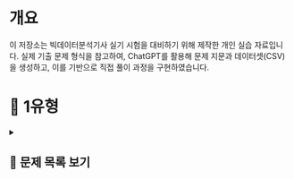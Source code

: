 # 개요
이 저장소는 빅데이터분석기사 실기 시험을 대비하기 위해 제작한 개인 실습 자료입니다.
실제 기출 문제 형식을 참고하여, ChatGPT를 활용해 문제 지문과 데이터셋(CSV)을 생성하고, 이를 기반으로 직접 풀이 과정을 구현하였습니다.


# 📝 1유형

<details>
<summary><h2>📌 문제 목록 보기</h2></summary>

<h3 style="font-weight:normal;">1.</h3>
<h3 style="font-weight:normal;">
각 연도별로 사망률이 가장 높은 질병명을 구하고,<br>
해당 질병들의 사망자수 평균을 소수점 첫번째 자리에서 반올림하여 구하시오.
</h3>
<p><i>(사망률 = 사망자수 / 환자수)</i></p>

<details>
<summary>코드</summary>

df['사망률'] = df['사망자수'] / df['환자수']
<br>
target = df.groupby('연도')['사망률'].idxmax().values
<br>
answer = round(df[df.index.isin(target)]['사망자수'].mean())
<br>
answer

</details>


<br><br><br><br>


<h3 style="font-weight:normal;">2.</h3>
<h3 style="font-weight:normal;">
도시 거주자 중 60세 이상 남성의 평균 의료비를 구하시오.
</h3>

<details>
<summary>코드</summary>
target = df[(df['거주지'] == '도시') & (df['성별'] == '남성') & (df['연령'] >= 60)]
<br>
answer = target['의료비'].mean()
<br>
answer
</details>


<br><br><br><br>


<h3 style="font-weight:normal;">3.</h3>
<h3 style="font-weight:normal;">
각 연도별로 매출 상위 2개 제품의 매출 합계를 구하시오.
</h3>

<details>
<summary>코드</summary>
</details>


<br><br><br><br>


<h3 style="font-weight:normal;">4.</h3>
<h3 style="font-weight:normal;">
누적 재고량이 처음으로 5000을 초과한 월을 구하시오.
</h3>

<details>
<summary>코드</summary>
</details>


<br><br><br><br>


<h3 style="font-weight:normal;">5.</h3>
<h3 style="font-weight:normal;">
부서별로 연도별 급여 인상률의 평균을 계산한 후,<br>
인상률의 편차(표준편차)가 가장 작은 부서를 구하시오.<br>
(즉, 가장 일관되게 인상률이 높은 부서를 찾는 문제)
</h3>
<p><i>- 인상률 = (이번 해 연봉 - 전년도 연봉) / 전년도 연봉<br>
- 첫 해(2018년)는 인상률 계산에서 제외</i></p>

<details>
<summary>코드</summary>
</details>


<br><br><br><br>


<h3 style="font-weight:normal;">6-1.</h3>
<h3 style="font-weight:normal;">
도시 거주자 중 60세 이상 여성의 방문횟수 평균을<br>
소수 둘째 자리까지 반올림하여 나타내시오.
</h3>

<details>
<summary>코드</summary>
</details>


<br><br><br><br>


<h3 style="font-weight:normal;">6-2.</h3>
<h3 style="font-weight:normal;">
각 연도별 질병 사망률을 계산하고,<br>
그중 사망률이 가장 높은 질병 이름을 연도, 질병, 사망률 형태로 출력하시오.
</h3>
<p><i>(사망률 = 사망자 수 / 전체 환자 수)</i></p>

<details>
<summary>코드</summary>
</details>


<br><br><br><br>


<h3 style="font-weight:normal;">7.</h3>
<h3 style="font-weight:normal;">
각 연도별로, 반품률이 가장 높은 상품명을 구하시오.
</h3>
<p><i>(반품률 = 반품된 건수 / 전체 리뷰 건수)</i></p>

<details>
<summary>코드</summary>
</details>


<br><br><br><br>


<h3 style="font-weight:normal;">8.</h3>
<h3 style="font-weight:normal;">
각 과목별로, 최근 4년간(2020~2023) 평균 성적이<br>
가장 높은 학교 이름을 과목, 학교 형태로 출력하시오.
</h3>

<details>
<summary>코드</summary>
</details>


<br><br><br><br>


<h3 style="font-weight:normal;">9.</h3>
<h3 style="font-weight:normal;">
각 연도별로 가장 많이 소비된 에너지원(전기/가스/수도)을 구하고,<br>
그 에너지원별로 해당 연도에서 발생한 총 요금의 합계를 구하시오.
</h3>
<p><i>- "사용량" 데이터 기준으로 가장 많이 소비된 에너지원 선정<br>
- 선정된 에너지원에 대해 → 해당 연도 "요금" 총합 구함<br>
- 연도별로 결과는 1개씩 출력 (예시: 연도 / 에너지원 / 총 요금)</i></p>

<details>
<summary>코드</summary>
</details>


<br><br><br><br>


<h3 style="font-weight:normal;">10.</h3>
<h3 style="font-weight:normal;">
각 고객ID별로 다음 규칙을 적용하여 월별 총 구매금액을 계산하고,<br>
그 중 2023년 총 구매금액이 상위 10%에 해당하는 고객들과 고객 수를 출력하시오.
</h3>
<p><i>(구매금액 결측 시: 같은 고객, 같은 카테고리의 연도별 평균으로 채움.<br>
평균도 없으면 전체 카테고리 평균으로 채움)</i></p>

<details>
<summary>코드</summary>
</details>


<br><br><br><br>


<h3 style="font-weight:normal;">11-1.</h3>
<h3 style="font-weight:normal;">
연령대(20대, 30대, 40대, 50대, ...)를 구분하는 연령대 컬럼을 만들고,<br>
각 연령대별로 콜레스테롤 평균을 계산하시오.
</h3>
<p><i>(콜레스테롤 결측치는 같은 지역 내 연령대 평균으로 채움.<br>
평균도 없으면 전체 평균으로 채움)<br>
최종 출력: 연령대, 평균 콜레스테롤</i></p>

<details>
<summary>코드</summary>
</details>


<br><br><br><br>


<h3 style="font-weight:normal;">11-2.</h3>
<h3 style="font-weight:normal;">
혈압, 혈당, 콜레스테롤 컬럼에 대해 표준화(z-score)를 적용하여<br>
새로운 컬럼을 추가하시오.
</h3>
<p><i>(혈당 결측치는 전체 평균으로 대체)<br>
표준화된 컬럼명: 혈압_zscore, 혈당_zscore, 콜레스테롤_zscore<br>
이후 혈압_zscore > 1.5 인 데이터의 수 출력</i></p>

<details>
<summary>코드</summary>
</details>


<br><br><br><br>


<h3 style="font-weight:normal;">12-1.</h3>
<h3 style="font-weight:normal;">
각 카테고리별, 성별로 평균 주문금액을 계산하시오.
</h3>
<p><i>(주문금액 결측치는 같은 그룹 평균으로 채움.<br>
평균도 없으면 전체 평균)<br>
최종 출력: 카테고리, 성별, 평균 주문금액</i></p>

<details>
<summary>코드</summary>
</details>


<br><br><br><br>


<h3 style="font-weight:normal;">12-2.</h3>
<h3 style="font-weight:normal;">
구매수량에 대해 최소-최대 정규화(min-max scaling)를 적용하여<br>
구매수량_scaled 컬럼을 추가하시오.
</h3>
<p><i>이후 구매수량_scaled ≥ 0.9 를 만족하는 데이터 개수 출력</i></p>

<details>
<summary>코드</summary>
</details>


<br><br><br><br>


<h3 style="font-weight:normal;">13-1.</h3>
<h3 style="font-weight:normal;">
각 고객ID별로 불만제기 경험 여부를 나타내는 파생 컬럼을 생성하시오.<br>
(한 번이라도 1이면 "Y", 아니면 "N")
</h3>
<p><i>이후 2023년에 불만제기 경험이 "Y"인 고객 수 출력</i></p>

<details>
<summary>코드</summary>
</details>


<br><br><br><br>


<h3 style="font-weight:normal;">13-2.</h3>
<h3 style="font-weight:normal;">
연령대(10대, 20대, 30대, 40대, 50대, 60대 이상) 컬럼을 생성하고,<br>
각 연령대별 주문수량 평균과 주문금액 평균을 구하시오.
</h3>
<p><i>최종 출력: 연령대, 평균 주문수량, 평균 주문금액</i></p>

<details>
<summary>코드</summary>
</details>


<br><br><br><br>


<h3 style="font-weight:normal;">14-1.</h3>
<h3 style="font-weight:normal;">
업무만족도가 결측인 직원은 부서 평균으로,<br>
부서 평균도 결측이면 전체 평균으로 채운다.
</h3>
<p><i>근속연수가 결측인 직원은 제거 후,<br>
업무만족도 Q1 이하 & 성과등급 A인 직원 수 출력</i></p>

<details>
<summary>코드</summary>
</details>


<br><br><br><br>


<h3 style="font-weight:normal;">14-2.</h3>
<h3 style="font-weight:normal;">
근속연수 ≥ 10년이고, 교육참여횟수가 전체 평균 이상인 직원들에 대해<br>
부서별 평균 연봉을 구하시오.
</h3>
<p><i>평균 연봉이 세 번째로 높은 부서의 값(정수) 출력</i></p>

<details>
<summary>코드</summary>
</details>


<br><br><br><br>


<h3 style="font-weight:normal;">14-3.</h3>
<h3 style="font-weight:normal;">
각 부서별로 업무만족도 기준 상위 20% 직원들의 평균 근속연수를 계산하시오.
</h3>
<p><i>(업무만족도·근속연수 결측 직원 제외)<br>
이후 가장 평균 근속연수가 높은 부서명 출력</i></p>

<details>
<summary>코드</summary>
</details>


<br><br><br><br>


<h3 style="font-weight:normal;">15-1.</h3>
<h3 style="font-weight:normal;">
각 제품군별로 연도·분기 기준 평균 반품률을 구하시오.<br>
(반품률 = 반품수량 / 판매수량)
</h3>
<p><i>최종 출력: 제품군, 연도, 분기, 평균 반품률</i></p>

<details>
<summary>코드</summary>
</details>


<br><br><br><br>


<h3 style="font-weight:normal;">15-2.</h3>
<h3 style="font-weight:normal;">
각 연도별로 지역·제품군 기준 매출액 총합을 계산하고,<br>
가장 매출이 높은 조합을 출력하시오.
</h3>
<p><i>최종 출력: 연도, 지역, 제품군, 총 매출액</i></p>

<details>
<summary>코드</summary>
</details>


<br><br><br><br>


<h3 style="font-weight:normal;">16.</h3>
<h3 style="font-weight:normal;">
2020~2023년 과목별 평균 성적이 가장 높은 학교명을 구하시오.
</h3>
<p><i>최종 출력: 과목, 학교</i></p>

<details>
<summary>코드</summary>
</details>


<br><br><br><br>


<h3 style="font-weight:normal;">17-1.</h3>
<h3 style="font-weight:normal;">
구매금액 결측치는 성별·카테고리 평균,<br>
없으면 전체 평균으로 대체한다.
</h3>
<p><i>연령대별 평균 구매금액과 평균 리뷰점수를 구하시오.<br>
최종 출력: 연령대, 평균 구매금액, 평균 리뷰점수</i></p>

<details>
<summary>코드</summary>
</details>


<br><br><br><br>


<h3 style="font-weight:normal;">17-2.</h3>
<h3 style="font-weight:normal;">
2023년에 한 번이라도 불만제기를 한 고객ID는 "불만경험 있음",<br>
그렇지 않은 경우 "불만경험 없음"으로 분류한다.
</h3>
<p><i>불만경험 있음 고객 중 평균 구매수량이 가장 높은 지역 출력</i></p>

<details>
<summary>코드</summary>
</details>


<br><br><br><br>


<h3 style="font-weight:normal;">18-1.</h3>
<h3 style="font-weight:normal;">
구매금액 결측치는 성별·상품군 평균,<br>
없으면 전체 평균으로 대체한다.
</h3>
<p><i>연령대별 평균 구매금액과 평균 리뷰점수를 구하시오.<br>
최종 출력: 연령대, 평균 구매금액, 평균 리뷰점수</i></p>

<details>
<summary>코드</summary>
</details>


<br><br><br><br>


<h3 style="font-weight:normal;">18-2.</h3>
<h3 style="font-weight:normal;">
각 고객ID별로 반품 이력이 있으면 "Y", 없으면 "N".
</h3>
<p><i>2023년 가입자 중 "Y" 고객 수 출력</i></p>

<details>
<summary>코드</summary>
</details>


<br><br><br><br>


<h3 style="font-weight:normal;">18-3.</h3>
<h3 style="font-weight:normal;">
상품군별로 리뷰점수가 4점 이상인 데이터만 필터링하여,<br>
리뷰점수 평균이 가장 높은 상품군을 출력하시오.
</h3>

<details>
<summary>코드</summary>
</details>


<br><br><br><br>


<h3 style="font-weight:normal;">19-1.</h3>
<h3 style="font-weight:normal;">
배송만족도 결측치는 동일 결제방식 그룹 평균,<br>
없으면 전체 평균으로 채운다.
</h3>
<p><i>- 4 이상: 상<br>
- 3 이상 4 미만: 중<br>
- 3 미만: 하<br>
등급별 평균 구매금액 출력</i></p>

<details>
<summary>코드</summary>
</details>


<br><br><br><br>


<h3 style="font-weight:normal;">19-2.</h3>
<h3 style="font-weight:normal;">
각 고객ID별 리뷰 비율(리뷰작성=1 비율)을 계산하시오.
</h3>
<p><i>리뷰 비율 ≥ 70% 인 고객 수 출력</i></p>

<details>
<summary>코드</summary>
</details>


<br><br><br><br>


<h3 style="font-weight:normal;">19-3.</h3>
<h3 style="font-weight:normal;">
2023년 데이터만 사용하여 결제방식별 반품율을 계산하고,<br>
반품율이 가장 높은 결제방식명을 출력하시오.
</h3>

<details>
<summary>코드</summary>
</details>

</details>
